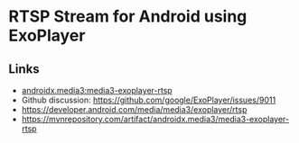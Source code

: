 # RTSP Stream for Android using ExoPlayer


## Links
- [androidx.media3:media3-exoplayer-rtsp](https://developer.android.com/reference/androidx/media3/exoplayer/rtsp/package-summary)
- Github discussion: https://github.com/google/ExoPlayer/issues/9011
- https://developer.android.com/media/media3/exoplayer/rtsp
- https://mvnrepository.com/artifact/androidx.media3/media3-exoplayer-rtsp
